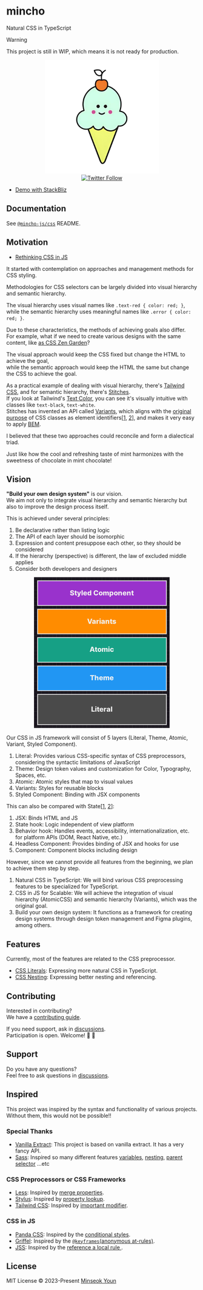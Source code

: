 # mincho
Natural CSS in TypeScript

> [!WARNING]
> This project is still in WIP, which means it is not ready for production.

<p align="center">
  <img src="./assets/logo.png" alt="logo" width="300" height="300">
  <br/>
  <a href="https://x.com/mincho_js" target="_blank">
    <img src="https://img.shields.io/twitter/follow/mincho_js?style=social" alt="Twitter Follow" />
  </a>
</p>

- [Demo with StackBliz](https://stackblitz.com/~/github.com/black7375/mincho-example-stackblitz?file=src/App.css.ts)

## Documentation

See [`@mincho-js/css`](./packages/css) README.

## Motivation

- [Rethinking CSS in JS](https://dev.to/black7375/rethinking-css-in-js-5dip)

It started with contemplation on approaches and management methods for CSS styling.

Methodologies for CSS selectors can be largely divided into visual hierarchy and semantic hierarchy.

The visual hierarchy uses visual names like `.text-red { color: red; }`,  
while the semantic hierarchy uses meaningful names like `.error { color: red; }`.

Due to these characteristics, the methods of achieving goals also differ.  
For example, what if we need to create various designs with the same content, like [as CSS Zen Garden](https://csszengarden.com/pages/alldesigns/)?

The visual approach would keep the CSS fixed but change the HTML to achieve the goal,  
while the semantic approach would keep the HTML the same but change the CSS to achieve the goal.

As a practical example of dealing with visual hierarchy, there's [Tailwind CSS](https://tailwindcss.com/), and for semantic hierarchy, there's [Stitches](https://stitches.dev/).  
If you look at Tailwind's [Text Color](https://tailwindcss.com/docs/text-color), you can see it's visually intuitive with classes like `text-black`, `text-white`.  
Stitches has invented an API called [Variants](https://stitches.dev/docs/variants), which aligns with the [original purpose](https://www.w3.org/QA/Tips/goodclassnames) of CSS classes as element identifiers[[1](https://www.w3.org/TR/html401/struct/global.html#h-7.5.2), [2](https://html.spec.whatwg.org/multipage/dom.html#classes)], and makes it very easy to apply [BEM](https://getbem.com/).

I believed that these two approaches could reconcile and form a dialectical triad.

Just like how the cool and refreshing taste of mint harmonizes with the sweetness of chocolate in mint chocolate!

## Vision

**"Build your own design system"** is our vision.  
We aim not only to integrate visual hierarchy and semantic hierarchy but also to improve the design process itself.

This is achieved under several principles:
1. Be declarative rather than listing logic
2. The API of each layer should be isomorphic
3. Expression and content presuppose each other, so they should be considered
4. If the hierarchy (perspective) is different, the law of excluded middle applies
5. Consider both developers and designers

<p align="center">
  <img src="./assets/StyleStack.png" alt="StyleStack">
</p>

Our CSS in JS framework will consist of 5 layers (Literal, Theme, Atomic, Variant, Styled Component).
1. Literal: Provides various CSS-specific syntax of CSS preprocessors, considering the syntactic limitations of JavaScript
2. Theme: Design token values and customization for Color, Typography, Spaces, etc.
3. Atomic: Atomic styles that map to visual values
4. Variants: Styles for reusable blocks
5. Styled Component: Binding with JSX components

This can also be compared with State[[1](https://react-spectrum.adobe.com/architecture.html), [2](https://www.adebayosegun.com/blog/the-future-of-chakra-ui)]:
1. JSX: Binds HTML and JS
2. State hook: Logic independent of view platform
3. Behavior hook: Handles events, accessibility, internationalization, etc. for platform APIs (DOM, React Native, etc.)
4. Headless Component: Provides binding of JSX and hooks for use
5. Component: Component blocks including design

However, since we cannot provide all features from the beginning, we plan to achieve them step by step.
1. Natural CSS in TypeScript: We will bind various CSS preprocessing features to be specialized for TypeScript.
2. CSS in JS for Scalable: We will achieve the integration of visual hierarchy (AtomicCSS) and semantic hierarchy (Variants), which was the original goal.
3. Build your own design system: It functions as a framework for creating design systems through design token management and Figma plugins, among others.

## Features

Currently, most of the features are related to the CSS preprocessor.

- [CSS Literals](https://github.com/mincho-js/working-group/blob/main/text/000-css-literals.md): Expressing more natural CSS in TypeScript.
- [CSS Nesting](https://github.com/mincho-js/working-group/blob/main/text/001-css-nesting.md): Expressing better nesting and referencing.

## Contributing

Interested in contributing?  
We have a [contributing guide](./CONTRIBUTING.md).

If you need support, ask in [discussions](https://github.com/mincho-js/mincho/discussions).  
Participation is open. Welcome! :hugs: :hugs:

## Support

Do you have any questions?  
Feel free to ask questions in [discussions](https://github.com/mincho-js/mincho/discussions).

## Inspired

This project was inspired by the syntax and functionality of various projects.  
Without them, this would not be possible!!

### Special Thanks

- [Vanilla Extract](https://vanilla-extract.style/): This project is based on vanilla extract. It has a very fancy API.
- [Sass](https://sass-lang.com/): Inspired so many different features [variables](https://sass-lang.com/documentation/variables/), [nesting](https://sass-lang.com/documentation/style-rules/declarations/#nesting), [parent selector](https://sass-lang.com/documentation/style-rules/parent-selector/) ...etc

### CSS Preprocessors or CSS Frameworks
- [Less](https://lesscss.org/): Inspired by [merge properties](https://lesscss.org/features/#merge-feature).
- [Stylus](https://stylus-lang.com): Inspired by  [property lookup](https://stylus-lang.com/docs/variables.html#property-lookup).
- [Tailwind CSS](https://tailwindcss.com): Inspired by [important modifier](https://tailwindcss.com/docs/configuration#important-modifier).

### CSS in JS
- [Panda CSS](https://panda-css.com/): Inspired by the [conditional styles](https://panda-css.com/docs/concepts/conditional-styles).
- [Griffel](https://griffel.js.org): Inspired by the [`@keyframes`(anonymous at-rules)](https://griffel.js.org/react/api/make-styles/#keyframes-animations).
- [JSS](https://cssinjs.org): Inspired by the [reference a local rule ](https://cssinjs.org/jss-plugin-nested/?v=v10.10.0#use-rulename-to-reference-a-local-rule-within-the-same-style-sheet).

## License

MIT License © 2023-Present [Minseok Youn](https://github.com/black7375)

